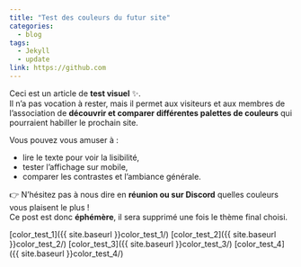 ```yaml
---
title: "Test des couleurs du futur site"
categories:
  - blog
tags:
  - Jekyll
  - update
link: https://github.com
---
```


Ceci est un article de **test visuel** ✨.  
Il n’a pas vocation à rester, mais il permet aux visiteurs et aux membres de l’association de **découvrir et comparer différentes palettes de couleurs** qui pourraient habiller le prochain site.

Vous pouvez vous amuser à :

- lire le texte pour voir la lisibilité,
- tester l’affichage sur mobile,
- comparer les contrastes et l’ambiance générale.

👉 N’hésitez pas à nous dire en **réunion ou sur Discord** quelles couleurs vous plaisent le plus !  
Ce post est donc **éphémère**, il sera supprimé une fois le thème final choisi.

[color_test_1]({{ site.baseurl }}color_test_1/) 
[color_test_2]({{ site.baseurl }}color_test_2/) 
[color_test_3]({{ site.baseurl }}color_test_3/) 
[color_test_4]({{ site.baseurl }}color_test_4/) 
